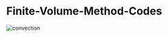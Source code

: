 # Finite-Volume-Method-Codes

 

![convection](https://user-images.githubusercontent.com/44025527/54500812-bc778a80-4946-11e9-8327-a534306476aa.png)

 
